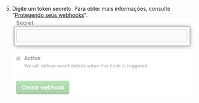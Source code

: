 5. Digite um token secreto. Para obter mais informações, consulte "[Protegendo seus webhooks](/webhooks/securing/#securing-your-secret-token)". ![Campos para token secreto e outras opções de personalização](/assets/images/help/sponsors/webhook-secret-token.png)

